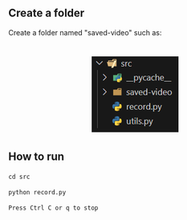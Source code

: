 ##  Create a folder

Create a folder named "saved-video" such as:
<div align="center">
 <h1> <img src="./images/image1.png"></h1>
</div>

## How to run

```cd src```

```python record.py```

```Press Ctrl C or q to stop```

